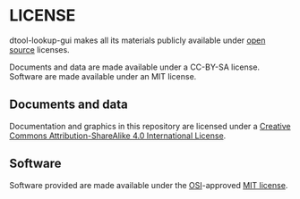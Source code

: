 # LICENSE

dtool-lookup-gui makes all its materials publicly available under [open source][osi] licenses.

Documents and data are made available under a CC-BY-SA license.
Software are made available under an MIT license.

## Documents and data

Documentation and graphics in this repository are licensed under a [Creative Commons Attribution-ShareAlike 4.0 International License][cc-by-sa].

## Software

Software provided are made available under the [OSI][osi]-approved [MIT license][mit-license].

[cc-by-sa]: https://creativecommons.org/licenses/by-sa/4.0/
[mit-license]: https://opensource.org/licenses/mit-license.html
[osi]: https://opensource.org
